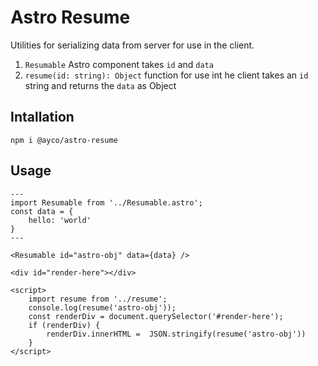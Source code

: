 # Astro Resume

Utilities for serializing data from server for use in the client.

1. `Resumable` Astro component takes `id` and `data`
1. `resume(id: string): Object` function for use int he client takes an `id` string and returns the `data` as Object

## Intallation

```
npm i @ayco/astro-resume
```

## Usage

```astro
---
import Resumable from '../Resumable.astro';
const data = {
    hello: 'world'
}
---

<Resumable id="astro-obj" data={data} />

<div id="render-here"></div>

<script>
    import resume from '../resume';
    console.log(resume('astro-obj'));
    const renderDiv = document.querySelector('#render-here');
    if (renderDiv) {
        renderDiv.innerHTML =  JSON.stringify(resume('astro-obj'))
    }
</script>
```